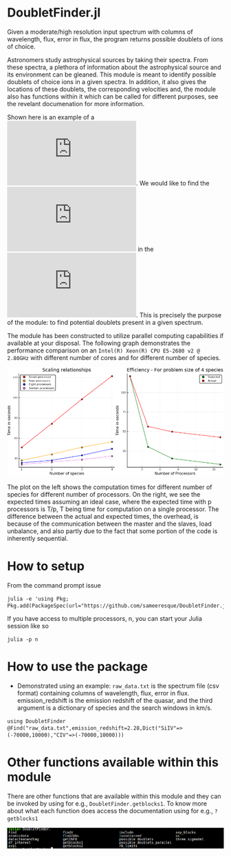 # DoubletFinder.jl
Given a moderate/high resolution input spectrum with columns of wavelength, flux, error in flux, the program returns possible doublets of ions of choice.

Astronomers study astrophysical sources by taking their spectra. From these spectra, a plethora of information about the astrophysical source and its environment can be gleaned. This module is meant to identify possible doublets of choice ions in a given spectra. In addition, it also gives the locations of these doublets, the corresponding velocities and, the module also has functions within it which can be called for different purposes, see the revelant documenation for more information.

Shown here is an example of a ![high resolution spectrum](https://github.com/sameeresque/DoubletFinder.jl/blob/master/examples/norm_spec.pdf). We would like to find the ![needles](https://github.com/sameeresque/DoubletFinder.jl/blob/master/examples/Merged_doublets.pdf) in the ![haystack](https://github.com/sameeresque/DoubletFinder.jl/blob/master/examples/norm_spec.pdf). This is precisely the purpose of the module: to find potential doublets present in a given spectrum.

The module has been constructed to utilize parallel computing capabilities if available at your disposal. The following graph demonstrates the performance comparison on an `Intel(R) Xeon(R) CPU E5-2680 v2 @ 2.80GHz` with different number of cores and for different number of species.

![performance](https://github.com/sameeresque/DoubletFinder.jl/blob/master/examples/comparison.png)

The plot on the left shows the computation times for different number of species for different number of processors. On the right, we see the expected times assuming an ideal case, where the expected time with p processors is T/p, T being time for computation on a single processor. The difference between the actual and expected times, the overhead, is because of the communication between the master and the slaves, load unbalance, and also partly due to the fact that some portion of the code is inherently sequential. 

# How to setup 

From the command prompt issue 
```
julia -e 'using Pkg; Pkg.add(PackageSpec(url="https://github.com/sameeresque/DoubletFinder.jl.git"))'
```
If you have access to multiple processors, n, you can start your Julia session like so

```
julia -p n
```

# How to use the package 
- Demonstrated using an example: `raw_data.txt` is the spectrum file (csv format) containing columns of wavelength, flux, error in flux. emission_redshift is the emission redshift of the quasar, and the third argument is a dictionary of species and the search windows in km/s.
```
using DoubletFinder
@Find("raw_data.txt",emission_redshift=2.28,Dict("SiIV"=>(-70000,10000),"CIV"=>(-70000,10000)))
```

# Other functions available within this module

There are other functions that are available within this module and they can be invoked by using for e.g., `DoubletFinder.getblocks1`. To know more about what each function does access the documentation using for e.g.,
`?getblocks1`

![other functions](https://github.com/sameeresque/DoubletFinder.jl/blob/master/examples/Screenshot%20from%202019-04-12%2016-01-10.png)


